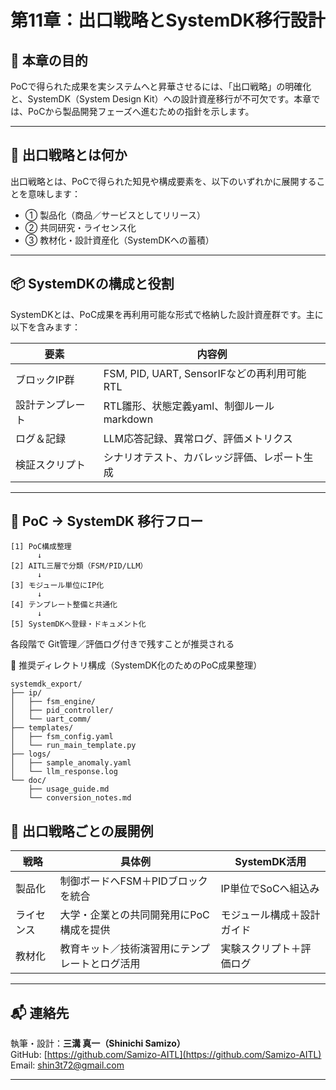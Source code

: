 # 第11章：出口戦略とSystemDK移行設計

## 🎯 本章の目的

PoCで得られた成果を実システムへと昇華させるには、「出口戦略」の明確化と、SystemDK（System Design Kit）への設計資産移行が不可欠です。本章では、PoCから製品開発フェーズへ進むための指針を示します。

---

## 🚪 出口戦略とは何か

出口戦略とは、PoCで得られた知見や構成要素を、以下のいずれかに展開することを意味します：

- ① 製品化（商品／サービスとしてリリース）
- ② 共同研究・ライセンス化
- ③ 教材化・設計資産化（SystemDKへの蓄積）

---

## 📦 SystemDKの構成と役割

SystemDKとは、PoC成果を再利用可能な形式で格納した設計資産群です。主に以下を含みます：

| 要素           | 内容例                                        |
|----------------|-----------------------------------------------|
| ブロックIP群     | FSM, PID, UART, SensorIFなどの再利用可能RTL  |
| 設計テンプレート | RTL雛形、状態定義yaml、制御ルールmarkdown       |
| ログ＆記録       | LLM応答記録、異常ログ、評価メトリクス            |
| 検証スクリプト   | シナリオテスト、カバレッジ評価、レポート生成     |

---

## 🔄 PoC → SystemDK 移行フロー

```text
[1] PoC構成整理
      ↓
[2] AITL三層で分類（FSM/PID/LLM）
      ↓
[3] モジュール単位にIP化
      ↓
[4] テンプレート整備と共通化
      ↓
[5] SystemDKへ登録・ドキュメント化
```

各段階で Git管理／評価ログ付きで残すことが推奨される

📁 推奨ディレクトリ構成（SystemDK化のためのPoC成果整理）
```
systemdk_export/
├── ip/
│   ├── fsm_engine/
│   ├── pid_controller/
│   └── uart_comm/
├── templates/
│   ├── fsm_config.yaml
│   └── run_main_template.py
├── logs/
│   ├── sample_anomaly.yaml
│   └── llm_response.log
└── doc/
    ├── usage_guide.md
    └── conversion_notes.md
```

## 🧭 出口戦略ごとの展開例

| 戦略        | 具体例                                       | SystemDK活用             |
|-------------|----------------------------------------------|---------------------------|
| 製品化      | 制御ボードへFSM＋PIDブロックを統合           | IP単位でSoCへ組込み       |
| ライセンス  | 大学・企業との共同開発用にPoC構成を提供       | モジュール構成＋設計ガイド |
| 教材化      | 教育キット／技術演習用にテンプレートとログ活用 | 実験スクリプト＋評価ログ   |

---

## 📬 連絡先

執筆・設計：**三溝 真一（Shinichi Samizo）**  
GitHub: [https://github.com/Samizo-AITL](https://github.com/Samizo-AITL)  
Email: shin3t72@gmail.com

---
